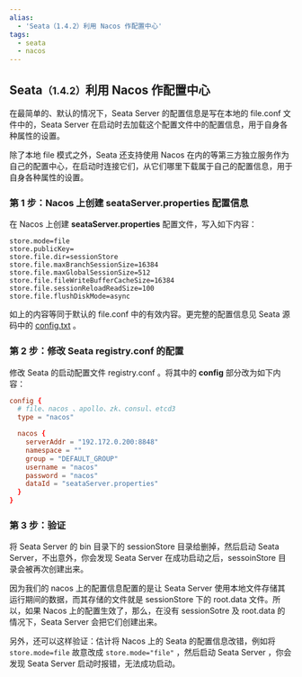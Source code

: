 ```yaml
---
alias: 
  - 'Seata（1.4.2）利用 Nacos 作配置中心'
tags: 
  - seata
  - nacos
---
```


## Seata<small>（1.4.2）</small>利用 Nacos 作配置中心

在最简单的、默认的情况下，Seata Server 的配置信息是写在本地的 file.conf 文件中的，Seata Server 在启动时去加载这个配置文件中的配置信息，用于自身各种属性的设置。

除了本地 file 模式之外，Seata 还支持使用 Nacos 在内的等第三方独立服务作为自己的配置中心，在启动时连接它们，从它们哪里下载属于自己的配置信息，用于自身各种属性的设置。

### 第 1 步：Nacos 上创建 seataServer.properties 配置信息

在 Nacos 上创建 **seataServer.properties** 配置文件，写入如下内容：

```properties
store.mode=file
store.publicKey=
store.file.dir=sessionStore
store.file.maxBranchSessionSize=16384
store.file.maxGlobalSessionSize=512
store.file.fileWriteBufferCacheSize=16384
store.file.sessionReloadReadSize=100
store.file.flushDiskMode=async
```

如上的内容等同于默认的 file.conf 中的有效内容。更完整的配置信息见 Seata 源码中的 [config.txt](https://github.com/seata/seata/blob/1.4.2/script/config-center/config.txt) 。

### 第 2 步：修改 Seata registry.conf 的配置

修改 Seata 的启动配置文件 registry.conf 。将其中的 **config** 部分改为如下内容：

```conf
config {
  # file、nacos 、apollo、zk、consul、etcd3
  type = "nacos"

  nacos {
    serverAddr = "192.172.0.200:8848"
    namespace = ""
    group = "DEFAULT_GROUP"
    username = "nacos"
    password = "nacos"
    dataId = "seataServer.properties"
  }
}
```

### 第 3 步：验证

将 Seata Server 的 bin 目录下的 sessionStore 目录给删掉，然后启动 Seata Server，不出意外，你会发现 Seata Server 在成功启动之后，sessoinStore 目录会被再次创建出来。

因为我们的 nacos 上的配置信息配置的是让 Seata Server 使用本地文件存储其运行期间的数据，而其存储的文件就是 sessionStore 下的 root.data 文件。所以，如果 Nacos 上的配置生效了，那么，在没有 sessionSotre 及 root.data 的情况下，Seata Server 会把它们创建出来。

另外，还可以这样验证：估计将 Nacos 上的 Seata 的配置信息改错，例如将 `store.mode=file` 故意改成 `store.mode="file"` ，然后启动 Seata Server ，你会发现 Seata Server 启动时报错，无法成功启动。




